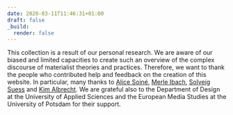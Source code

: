```yaml
---
date: 2020-03-11T11:46:31+01:00
draft: false
_build:
  render: false
---
```


This collection is a result of our personal research. We are aware of our biased and limited capacities to create such an overview of the complex discourse of materialist theories and practices. Therefore, we want to thank the people who contributed help and feedback on the creation of this website. In particular, many thanks to <a href="http://www.zem-brandenburg.de/en/sensing/forschungsprojekte/soine.html">Alice Soiné</a>, <a href="http://www.merle-ibach.de">Merle Ibach</a>, <a href="https://twitter.com/solveigsuess">Solveig Suess</a> and <a href="https://www.kimalbrecht.com/">Kim Albrecht</a>. We are grateful also to the Department of Design at the University of Applied Sciences and the European Media Studies at the University of Potsdam for their support.
